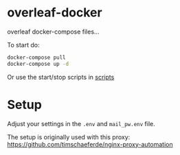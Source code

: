 # overleaf-docker

overleaf docker-compose files...

To start do:
```bash
docker-compose pull
docker-compose up -d
```

Or use the start/stop scripts in [scripts](scripts/)

# Setup
Adjust your settings in the ```.env``` and ```mail_pw.env``` file.

The setup is originally used with this proxy: https://github.com/timschaeferde/nginx-proxy-automation
